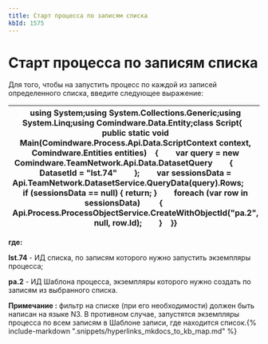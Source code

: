 ```yaml
---
title: Старт процесса по записям списка
kbId: 1575
---
```


# Старт процесса по записям списка

Для того, чтобы на запустить процесс по каждой из записей определенного списка, введите следующее выражение:

| using System;using System.Collections.Generic;using System.Linq;using Comindware.Data.Entity;class Script{    public static void Main(Comindware.Process.Api.Data.ScriptContext context, Comindware.Entities entities)    {        var query = new Comindware.TeamNetwork.Api.Data.DatasetQuery        {            DatasetId = "lst.74"        };        var sessionsData = Api.TeamNetwork.DatasetService.QueryData(query).Rows;        if (sessionsData == null) { return; }        foreach (var row in sessionsData)         {            Api.Process.ProcessObjectService.CreateWithObjectId("pa.2", null, row.Id);        }    }} |
| --- |

**где:**

**lst.74** - ИД списка, по записям которого нужно запустить экземпляры процесса;

**pa.2** - ИД Шаблона процесса, экземпляры которого нужно создать по записям из выбранного списка.

**Примечание :** фильтр на списке (при его необходимости) должен быть написан на языке N3. В противном случае, запустятся экземпляры процесса по всем записям в Шаблоне записи, где находится список.{% include-markdown ".snippets/hyperlinks_mkdocs_to_kb_map.md" %}
